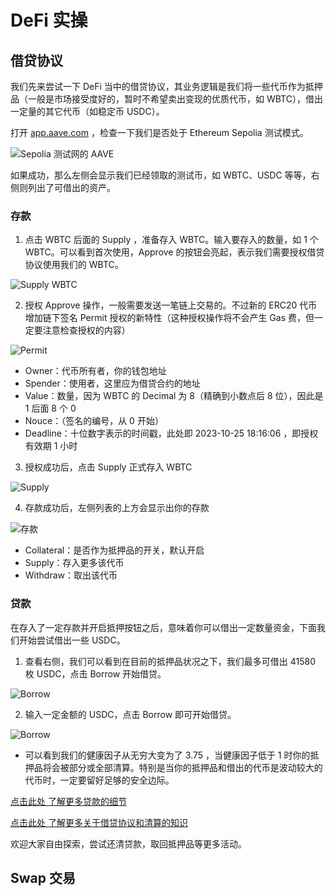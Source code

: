 # DeFi 实操

## 借贷协议
我们先来尝试一下 DeFi 当中的借贷协议，其业务逻辑是我们将一些代币作为抵押品（一般是市场接受度好的，暂时不希望卖出变现的优质代币，如 WBTC），借出一定量的其它代币（如稳定币 USDC）。

打开 [app.aave.com](https://app.aave.com/) ，检查一下我们是否处于 Ethereum Sepolia 测试模式。

![Sepolia 测试网的 AAVE](images/AAVE1.png)

如果成功，那么左侧会显示我们已经领取的测试币，如 WBTC、USDC 等等，右侧则列出了可借出的资产。

### 存款

1. 点击 WBTC 后面的 Supply ，准备存入 WBTC。输入要存入的数量，如 1 个 WBTC。可以看到首次使用，Approve 的按钮会亮起，表示我们需要授权借贷协议使用我们的 WBTC。

![Supply WBTC](images/AAVE2.png)

2. 授权 Approve 操作，一般需要发送一笔链上交易的。不过新的 ERC20 代币增加链下签名 Permit 授权的新特性（这种授权操作将不会产生 Gas 费，但一定要注意检查授权的内容）

![Permit](images/AAVE3.png)

- Owner：代币所有者，你的钱包地址
- Spender：使用者，这里应为借贷合约的地址
- Value：数量，因为 WBTC 的 Decimal 为 8（精确到小数点后 8 位），因此是 1 后面 8 个 0
- Nouce：（签名的编号，从 0 开始）
- Deadline：十位数字表示的时间戳，此处即 2023-10-25 18:16:06 ，即授权有效期 1 小时

3. 授权成功后，点击 Supply 正式存入 WBTC

![Supply](images/AAVE4.png)

4. 存款成功后，左侧列表的上方会显示出你的存款

![存款](images/AAVE5.png)

- Collateral：是否作为抵押品的开关，默认开启
- Supply：存入更多该代币
- Withdraw：取出该代币

### 贷款

在存入了一定存款并开启抵押按钮之后，意味着你可以借出一定数量资金，下面我们开始尝试借出一些 USDC。

1. 查看右侧，我们可以看到在目前的抵押品状况之下，我们最多可借出 41580 枚 USDC，点击 Borrow 开始借贷。

![Borrow](images/AAVE6.png)

2. 输入一定金额的 USDC，点击 Borrow 即可开始借贷。

![Borrow](images/AAVE7.png)

- 可以看到我们的健康因子从无穷大变为了 3.75 ，当健康因子低于 1 时你的抵押品将会被部分或全部清算。特别是当你的抵押品和借出的代币是波动较大的代币时，一定要留好足够的安全边际。

[点击此处 了解更多贷款的细节](https://metatraining.buidlerdao.xyz/4-4-13e2d3c470d341369d2ae5d17a079eb9)

[点击此处 了解更多关于借贷协议和清算的知识](https://metatraining.buidlerdao.xyz/4-4-13e2d3c470d341369d2ae5d17a079eb9)

欢迎大家自由探索，尝试还清贷款，取回抵押品等更多活动。

## Swap 交易

